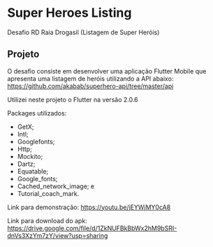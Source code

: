 # Super Heroes Listing
Desafio RD Raia Drogasil (Listagem de Super Heróis)

## Projeto

O desafio consiste em desenvolver uma aplicação Flutter Mobile que apresenta uma listagem de heróis utilizando a API abaixo:
https://github.com/akabab/superhero-api/tree/master/api


Utilizei neste projeto o Flutter na versão 2.0.6

Packages utilizados:
  - GetX;
  - Intl; 
  - Googlefonts;
  - Http;
  - Mockito;
  - Dartz;
  - Equatable;
  - Google_fonts;
  - Cached_network_image; e
  - Tutorial_coach_mark.

Link para demonstração: https://youtu.be/jEYWjMY0cA8

Link para download do apk: https://drive.google.com/file/d/1ZkNUFBkBbWx2hM9bSRI-dnVs3XzYm7zY/view?usp=sharing



